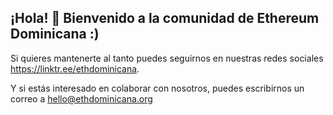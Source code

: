 ## ¡Hola! 👋 Bienvenido a la comunidad de Ethereum Dominicana :)

Si quieres mantenerte al tanto puedes seguirnos en nuestras redes sociales https://linktr.ee/ethdominicana.

Y si estás interesado en colaborar con nosotros, puedes escribirnos un correo a [hello@ethdominicana.org](mailto:hello@ethdominicana.org)

<!--

**Here are some ideas to get you started:**

🙋‍♀️ A short introduction - what is your organization all about?
🌈 Contribution guidelines - how can the community get involved?
👩‍💻 Useful resources - where can the community find your docs? Is there anything else the community should know?
🍿 Fun facts - what does your team eat for breakfast?
🧙 Remember, you can do mighty things with the power of [Markdown](https://docs.github.com/github/writing-on-github/getting-started-with-writing-and-formatting-on-github/basic-writing-and-formatting-syntax)
-->
